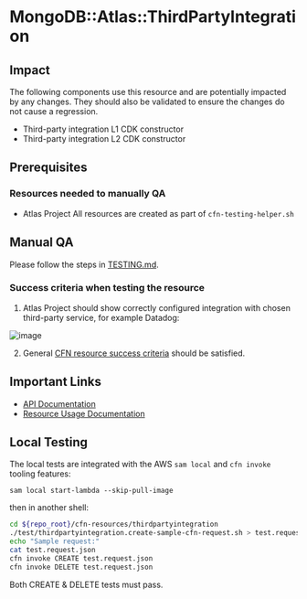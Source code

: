 # MongoDB::Atlas::ThirdPartyIntegration

## Impact 
The following components use this resource and are potentially impacted by any changes. They should also be validated to ensure the changes do not cause a regression.
 - Third-party integration L1 CDK constructor
 - Third-party integration L2 CDK constructor



## Prerequisites 
### Resources needed to manually QA
- Atlas Project
All resources are created as part of `cfn-testing-helper.sh`

## Manual QA
Please follow the steps in [TESTING.md](../../../TESTING.md).


### Success criteria when testing the resource
1. Atlas Project should show correctly configured integration with chosen third-party service, for example Datadog:

![image](https://user-images.githubusercontent.com/122359335/227501805-7eee80cc-12a0-4a80-8400-09a283655187.png)

2. General [CFN resource success criteria](../../../TESTING.md#success-criteria-when-testing-the-resource) should be satisfied.

## Important Links
- [API Documentation](https://www.mongodb.com/docs/api/doc/atlas-admin-api-v2/operation/operation-createthirdpartyintegration)
- [Resource Usage Documentation](https://www.mongodb.com/docs/atlas/tutorial/third-party-service-integrations/)

## Local Testing

The local tests are integrated with the AWS `sam local` and `cfn invoke` tooling features:

```
sam local start-lambda --skip-pull-image
```
then in another shell:
```bash
cd ${repo_root}/cfn-resources/thirdpartyintegration
./test/thirdpartyintegration.create-sample-cfn-request.sh > test.request.json 
echo "Sample request:"
cat test.request.json
cfn invoke CREATE test.request.json 
cfn invoke DELETE test.request.json 
```

Both CREATE & DELETE tests must pass.